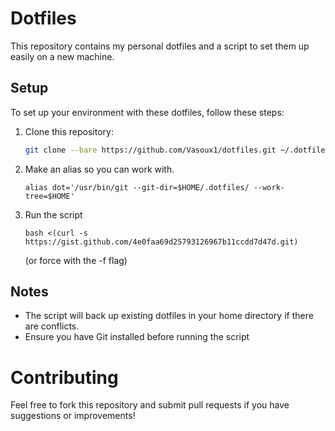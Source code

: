 # Dotfiles

This repository contains my personal dotfiles and a script to set them up easily on a new machine.

## Setup

To set up your environment with these dotfiles, follow these steps:

1. Clone this repository:
   ```bash
   git clone --bare https://github.com/Vasoux1/dotfiles.git ~/.dotfiles
   ```

2. Make an alias so you can work with.
    ```
    alias dot='/usr/bin/git --git-dir=$HOME/.dotfiles/ --work-tree=$HOME'
    ``` 
3. Run the script
    ```
    bash <(curl -s https://gist.github.com/4e0faa69d25793126967b11ccdd7d47d.git)
    ```
    (or force with the -f flag)

## Notes

- The script will back up existing dotfiles in your home directory if there are conflicts.
- Ensure you have Git installed before running the script

# Contributing

Feel free to fork this repository and submit pull requests if you have suggestions or improvements!
